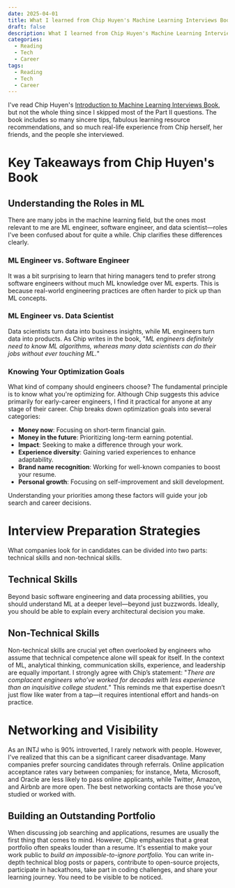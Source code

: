 ```yaml
---
date: 2025-04-01
title: What I learned from Chip Huyen's Machine Learning Interviews Book
draft: false
description: What I learned from Chip Huyen's Machine Learning Interviews Book
categories:
  - Reading
  - Tech
  - Career
tags:
  - Reading
  - Tech
  - Career
---
```

I've read Chip Huyen's [Introduction to Machine Learning Interviews Book](https://huyenchip.com/ml-interviews-book/), but not the whole thing since I skipped most of the Part II questions. The book includes so many sincere tips, fabulous learning resource recommendations, and so much real-life experience from Chip herself, her friends, and the people she interviewed.

# Key Takeaways from Chip Huyen's Book

## Understanding the Roles in ML

There are many jobs in the machine learning field, but the ones most relevant to me are ML engineer, software engineer, and data scientist—roles I've been confused about for quite a while. Chip clarifies these differences clearly.

### ML Engineer vs. Software Engineer

It was a bit surprising to learn that hiring managers tend to prefer strong software engineers without much ML knowledge over ML experts. This is because real-world engineering practices are often harder to pick up than ML concepts.

### ML Engineer vs. Data Scientist

Data scientists turn data into business insights, while ML engineers turn data into products. As Chip writes in the book, "_ML engineers definitely need to know ML algorithms, whereas many data scientists can do their jobs without ever touching ML._"

### Knowing Your Optimization Goals

What kind of company should engineers choose? The fundamental principle is to know what you're optimizing for. Although Chip suggests this advice primarily for early-career engineers, I find it practical for anyone at any stage of their career.
Chip breaks down optimization goals into several categories:

- **Money now**: Focusing on short-term financial gain.
- **Money in the future**: Prioritizing long-term earning potential.
- **Impact**: Seeking to make a difference through your work.
- **Experience diversity**: Gaining varied experiences to enhance adaptability.
- **Brand name recognition**: Working for well-known companies to boost your resume.
- **Personal growth**: Focusing on self-improvement and skill development.

Understanding your priorities among these factors will guide your job search and career decisions.

# Interview Preparation Strategies

What companies look for in candidates can be divided into two parts: technical skills and non-technical skills.

## Technical Skills

Beyond basic software engineering and data processing abilities, you should understand ML at a deeper level—beyond just buzzwords. Ideally, you should be able to explain every architectural decision you make.

## Non-Technical Skills

Non-technical skills are crucial yet often overlooked by engineers who assume that technical competence alone will speak for itself. In the context of ML, analytical thinking, communication skills, experience, and leadership are equally important. I strongly agree with Chip’s statement: "_There are complacent engineers who’ve worked for decades with less experience than an inquisitive college student._" This reminds me that expertise doesn’t just flow like water from a tap—it requires intentional effort and hands-on practice.

# Networking and Visibility

As an INTJ who is 90% introverted, I rarely network with people. However, I've realized that this can be a significant career disadvantage. Many companies prefer sourcing candidates through referrals. Online application acceptance rates vary between companies; for instance, Meta, Microsoft, and Oracle are less likely to pass online applicants, while Twitter, Amazon, and Airbnb are more open. The best networking contacts are those you’ve studied or worked with.

## Building an Outstanding Portfolio

When discussing job searching and applications, resumes are usually the first thing that comes to mind. However, Chip emphasizes that a great portfolio often speaks louder than a resume. It's essential to make your work public to _build an impossible-to-ignore portfolio._ You can write in-depth technical blog posts or papers, contribute to open-source projects, participate in hackathons, take part in coding challenges, and share your learning journey. You need to be visible to be noticed.